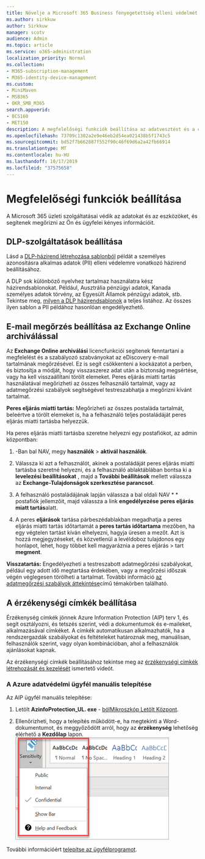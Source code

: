 ```yaml
---
title: Növelje a Microsoft 365 Business fenyegetettség elleni védelmét
ms.author: sirkkuw
author: Sirkkuw
manager: scotv
audience: Admin
ms.topic: article
ms.service: o365-administration
localization_priority: Normal
ms.collection:
- M365-subscription-management
- M365-identity-device-management
ms.custom:
- MiniMaven
- MSB365
- OKR_SMB_M365
search.appverid:
- BCS160
- MET150
description: A megfelelőségi funkciók beállítása az adatvesztést és a címkeérzékeny adatok megelőzésére.
ms.openlocfilehash: 73709c1302a2e9e46eb2d54ea021438b5f1743c5
ms.sourcegitcommit: bd52f7b662887f552f90c46f69d6a2a42fb66914
ms.translationtype: MT
ms.contentlocale: hu-HU
ms.lasthandoff: 10/17/2019
ms.locfileid: "37575658"
---
```

# <a name="set-up-compliance-features"></a>Megfelelőségi funkciók beállítása

A Microsoft 365 üzleti szolgáltatásai védik az adatokat és az eszközöket, és segítenek megőrizni az Ön és ügyfelei kényes információit.

## <a name="set-up-dlp-features"></a>DLP-szolgáltatások beállítása

Lásd a [DLP-házirend létrehozása sablonból](https://support.office.com/article/59414438-99f5-488b-975c-5023f2254369) példát a személyes azonosításra alkalmas adatok (PII) elleni védelemre vonatkozó házirend beállításához. 
  
A DLP sok különböző nyelvhez tartalmaz használatra kész házirendsablonokat. Például, Ausztrália pénzügyi adatok, Kanada személyes adatok törvény, az Egyesült Államok pénzügyi adatok, stb. Tekintse meg, [milyen a DLP házirendsablonok](https://support.office.com/article/c2e588d3-8f4f-4937-a286-8c399f28953a) a teljes listához. Az összes ilyen sablon a PII példához hasonlóan engedélyezhető. 
  
## <a name="set-up-email-retention-with-exchange-online-archiving"></a>E-mail megőrzés beállítása az Exchange Online archiválással

 Az **Exchange Online archiválási** licencfunkciói segítenek fenntartani a megfelelést és a szabályozó szabványokat az eDiscovery e-mail tartalmának megőrzésével. Ez is segít csökkenteni a kockázatot a perben, és biztosítja a módját, hogy visszaszerez adat után a biztonság megsértése, vagy ha kell visszaállítani törölt elemeket. Peres eljárás miatti tartás használatával megőrizheti az összes felhasználó tartalmát, vagy az adatmegőrzési szabályok segítségével testreszabhatja a megőrizni kívánt tartalmat.
  
**Peres eljárás miatti tartás:** Megőrizheti az összes postaláda tartalmát, beleértve a törölt elemeket is, ha a felhasználó teljes postaládáját peres eljárás miatti tartásba helyezzük. 
    
Ha peres eljárás miatti tartásba szeretne helyezni egy postafiókot, az admin központban:
    
1. -Ban bal NAV, megy **használók** \> **aktivál használók**.
    
2. Válassza ki azt a felhasználót, akinek a postaládáját peres eljárás miatti tartásba szeretné helyezni, és a felhasználó ablaktáblában bontsa ki a **levelezési beállításokat** , majd a **További beállítások** mellett válassza az **Exchange-Tulajdonságok szerkesztése parancsot**.
    
3. A felhasználó postaládájának lapján válassza a bal oldali NAV * * postafiók jellemzőit, majd válassza a link **engedélyezése** **peres eljárás miatt tartás**alatt.
    
4. A peres **eljárások** tartása párbeszédablakban megadhatja a peres eljárás miatti tartás időtartamát a **peres tartás időtartama** mezőben, ha egy végtelen tartást kíván elhelyezni, hagyja üresen a mezőt. Azt is hozzá megjegyzéseket, és közvetlenül a levéldoboz tulajdonos egy honlapot, lehet, hogy többet kell magyaráznia a peres eljárás \> tart **megment**.
    
**Visszatartás:** Engedélyezheti a testreszabott adatmegőrzési szabályokat, például egy adott idő megtartása érdekében, vagy a megőrzési időszak végén véglegesen törölheti a tartalmat. További információ [az adatmegőrzési szabályok áttekintése](https://support.office.com/article/5e377752-700d-4870-9b6d-12bfc12d2423)című témakörben található.

## <a name="set-up-sensitivity-labels"></a>A érzékenységi címkék beállítása

Érzékenység címkék jönnek Azure Information Protection (AIP) terv 1, és segít osztályozni, és tetszés szerint, védi a dokumentumok és e-maileket, alkalmazásával címkéket. A címkék automatikusan alkalmazhatók, ha a rendszergazdák szabályokat és feltételeket határoznak meg, manuálisan, felhasználók szerint, vagy olyan kombinációban, ahol a felhasználók ajánlásokat kapnak.

Az érzékenységi címkék beállításához tekintse meg az [érzékenységi címkék létrehozását és kezelését](https://support.office.com/en-us/article/2fb96b54-7dd2-4f0c-ac8d-170790d4b8b9) ismertető videót.



### <a name="install-the-azure-information-protection-client-manually"></a>A Azure adatvédelmi ügyfél manuális telepítése

Az AIP ügyfél manuális telepítése:

1. Letölt **AzinfoProtection_UL. exe** - [bólMikroszkóp Letölt Központ](https://www.microsoft.com/download/details.aspx?id=53018).
 
2. Ellenőrizheti, hogy a telepítés működött-e, ha megtekinti a Word-dokumentumot, és meggyőződött arról, hogy az **érzékenység** lehetőség elérhető a **Kezdőlap** lapon.
<br/>![Védelem lap legördülő lista Word-dokumentumban.](media/word-sensitivity.png)

További információért [telepítse az ügyfélprogramot](https://docs.microsoft.com/azure/information-protection/infoprotect-tutorial-step3).
